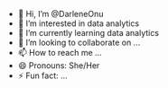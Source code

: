 - 👋 Hi, I’m @DarleneOnu
- 👀 I’m interested in data analytics
- 🌱 I’m currently learning data analytics
- 💞️ I’m looking to collaborate on ...
- 📫 How to reach me ...
- 😄 Pronouns: She/Her
- ⚡ Fun fact: ...

<!---
DarleneOnu/DarleneOnu is a ✨ special ✨ repository because its `README.md` (this file) appears on your GitHub profile.
You can click the Preview link to take a look at your changes.
--->
